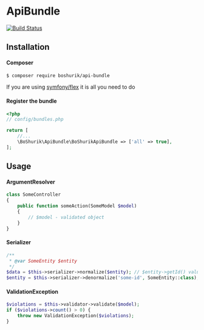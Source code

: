 # ApiBundle

[![Build Status](https://travis-ci.com/BoShurik/ApiBundle.svg?branch=master)](https://travis-ci.com/BoShurik/ApiBundle)

## Installation

#### Composer

``` bash
$ composer require boshurik/api-bundle
```

If you are using [symfony/flex][1] it is all you need to do

#### Register the bundle

``` php
<?php
// config/bundles.php

return [
    //...
    \BoShurik\ApiBundle\BoShurikApiBundle => ['all' => true],
];

```

## Usage

#### ArgumentResolver

```php
class SomeController
{
    public function someAction(SomeModel $model)
    {
        // $model - validated object   
    }
}
```

#### Serializer

```php
/**
 * @var SomeEntity $entity
 */
$data = $this->serializer->normalize($entity); // $entity->getId() value
$entity = $this->serializer->denormalize('some-id', SomeEntity::class); // SomeEntity instant  
```

#### ValidationException

```php
$violations = $this->validator->validate($model);
if ($violations->count() > 0) {
    throw new ValidationException($violations);
}
```

[1]: https://flex.symfony.com